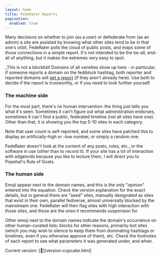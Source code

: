 ```yaml
---
layout: home
title: FedeRater Reports
pagination: 
  enabled: true
---
```

Many decisions on whether to join (as a user) or defederate from (as an admin) a site are assisted by knowing what other sites tend to be in that one's orbit. FedeRater polls the cloud of public posts, and maps some of those connections in a simple report. It's not intended to be the be-all, end-all of anything, but it makes the extremes very easy to spot.

_This is not a blocklist! Domains of all varieties show up here - in particular, if someone reports a domain on the fediblock hashtag, both reporter and reported domains will [get a report](/hashtag.html) (if they aren't already here). Use both to decide if the report is trustworthy, or if you need to look further yourself.

### The machine side

For the most part, there's no human intervention: the thing just tells you what it's seen. Sometimes it can't figure out what administration endorses, sometimes it can't find a public, federated timeline (not all sites have one). Other than that, it is showing you the top 5-10 sites in each category.

Note that user count is self-reported, and some sites have patched this to display an artificially-high or -low number, or simply a random one.

FedeRater doesn't look at the content of any posts, rules, etc., or the software in use (other than to record it). If your site has a lot of interaction with edgelords because you like to lecture them, I will direct you to Popehat's Rule of Goats.

### The human side

Emoji appear next to the domain names, and this is the only "opinion" entered into the equation. Check the version explanation for the exact details, but in general there are "seed" sites, manually designated as sites that exist in their own, parallel fediverse, almost universally blocked by the mainstream one. FedeRater will then flag sites with high interaction with those sites, and those are the ones it recommends suspension for.

Other emoji next to the domain names indicate the domain's occurrence on other human-curated lists: blocks for other reasons, primarily-bot sites (which you may wish to silence to keep them from dominating hashtags or timelines, even if you otherwise approve of them), etc. Check the footnotes of each report to see what parameters it was generated under, and when.

Current version: [🧁](version-cupcake.html]
